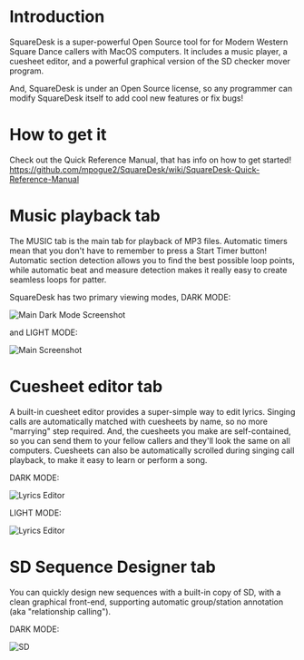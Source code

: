 # Introduction
SquareDesk is a super-powerful Open Source tool for for Modern Western Square 
Dance callers with MacOS computers.  It includes a music player, 
a cuesheet editor, and a powerful graphical version of the SD checker mover program.

And, SquareDesk is under an Open Source license, so any programmer can modify
SquareDesk itself to add cool new features or fix bugs!

# How to get it
Check out the Quick Reference Manual, that has info on how to get started!
https://github.com/mpogue2/SquareDesk/wiki/SquareDesk-Quick-Reference-Manual

# Music playback tab
The MUSIC tab is the main tab for playback of MP3 files.  Automatic
timers mean that you don't have to remember to press a Start Timer button!
Automatic section detection allows you to find the best
possible loop points, while automatic beat and measure detection 
makes it really easy to create seamless loops for patter.

SquareDesk has two primary viewing modes, DARK MODE:

![Main Dark Mode Screenshot](https://mpogue2.github.io/images/musicplayer_DARK.png)

and LIGHT MODE:

![Main Screenshot](https://mpogue2.github.io/images/musicplayer.png)

# Cuesheet editor tab
A built-in cuesheet editor provides a super-simple way to edit lyrics.
Singing calls are automatically matched with cuesheets by name, so no more
"marrying" step required.  And, the cuesheets you make are self-contained, so
you can send them to your fellow callers and they'll look the same on all computers.
Cuesheets can also be automatically scrolled during singing call playback, 
to make it easy to learn or perform a song.

DARK MODE:

![Lyrics Editor](https://mpogue2.github.io/images/lyricseditor_DARK.png)

LIGHT MODE:

![Lyrics Editor](https://mpogue2.github.io/images/lyricseditor.png)

# SD Sequence Designer tab
You can quickly design new sequences with a built-in copy of SD, with a clean
graphical front-end, supporting automatic group/station annotation (aka "relationship
calling").

DARK MODE:

![SD](https://mpogue2.github.io/images/sd_DARK.png)
